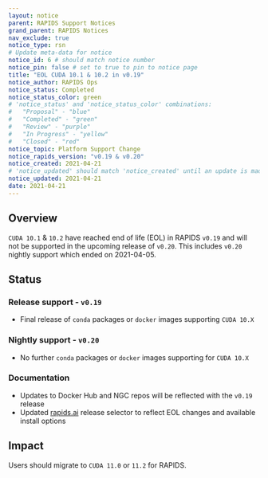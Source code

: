 ```yaml
---
layout: notice
parent: RAPIDS Support Notices
grand_parent: RAPIDS Notices
nav_exclude: true
notice_type: rsn
# Update meta-data for notice
notice_id: 6 # should match notice number
notice_pin: false # set to true to pin to notice page
title: "EOL CUDA 10.1 & 10.2 in v0.19"
notice_author: RAPIDS Ops
notice_status: Completed
notice_status_color: green
# 'notice_status' and 'notice_status_color' combinations:
#   "Proposal" - "blue"
#   "Completed" - "green"
#   "Review" - "purple"
#   "In Progress" - "yellow"
#   "Closed" - "red"
notice_topic: Platform Support Change
notice_rapids_version: "v0.19 & v0.20"
notice_created: 2021-04-21
# 'notice_updated' should match 'notice_created' until an update is made
notice_updated: 2021-04-21
date: 2021-04-21
---
```


## Overview

`CUDA 10.1` & `10.2` have reached end of life (EOL) in RAPIDS `v0.19` and will
not be supported in the upcoming release of `v0.20`. This includes `v0.20`
nightly support which ended on 2021-04-05.

## Status

### Release support - `v0.19`

- Final release of `conda` packages or `docker` images supporting `CUDA 10.X`

### Nightly support - `v0.20`

- No further `conda` packages or `docker` images supporting for `CUDA 10.X`

### Documentation

- Updates to Docker Hub and NGC repos will be reflected with the `v0.19` release
- Updated [rapids.ai](https://rapids.ai/start#rapids-release-selector) release
selector to reflect EOL changes and available install options

## Impact

Users should migrate to `CUDA 11.0` or `11.2` for RAPIDS.
